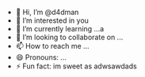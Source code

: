 - 👋 Hi, I’m @d4dman
- 👀 I’m interested in you
- 🌱 I’m currently learning ...a
- 💞️ I’m looking to collaborate on ...
- 📫 How to reach me ...
- 😄 Pronouns: ...
- ⚡ Fun fact: im sweet as
adwsawdads
<!--- a
d4dman/d4dman is a ✨ special ✨ repository because its `README.md` (this file) appears on your GitHub profile.
You can click the Preview link to take a look at your changes.
--->
